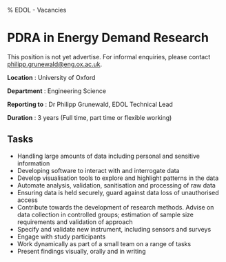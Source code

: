 % EDOL - Vacancies

PDRA in Energy Demand Research
==============================

This position is not yet advertise. For informal enquiries, please contact <a href='mailto:philipp.grunewald@eng.ox.ac.uk'>philipp.grunewald@eng.ox.ac.uk</a>.

**Location**
: University of Oxford

**Department**
: Engineering Science

**Reporting to**
: Dr Philipp Grunewald, EDOL Technical Lead

**Duration**
: 3 years (Full time, part time or flexible working)

Tasks
-----

- Handling large amounts of data including personal and sensitive information
- Developing software to interact with and interrogate data
- Develop visualisation tools to explore and highlight patterns in the data
- Automate analysis, validation, sanitisation and processing of raw data
- Ensuring data is held securely, guard against data loss of unauthorised access
- Contribute towards the development of research methods. Advise on data collection in controlled groups; estimation of sample size requirements and validation of approach
- Specify and validate new instrument, including sensors and surveys
- Engage with study participants
- Work dynamically as part of a small team on a range of tasks
- Present findings visually, orally and in writing

